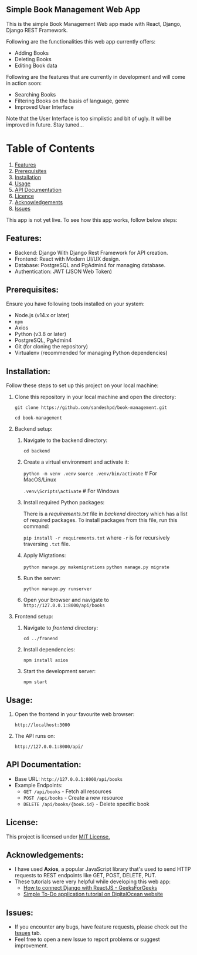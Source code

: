 ## Simple Book Management Web App

This is the simple Book Management Web app made with React, Django, Django REST Framework.

Following are the functionalities this web app currently offers:
* Adding Books
* Deleting Books
* Editing Book data

Following are the features that are currently in development and will come in action soon:
* Searching Books
* Filtering Books on the basis of language, genre
* Improved User Interface

Note that the User Interface is too simplistic and bit of ugly. It will be improved in future. Stay tuned...

# Table of Contents

1. [Features](#features)
2. [Prerequisites](#prerequisites)
3. [Installation](#installation)
4. [Usage](#usage)
5. [API Documentation](#api-documentation)
6. [Licence](#license)
7. [Acknowledgements](#acknowledgements)
8. [Issues](#issues)

This app is not yet live. To see how this app works, follow below steps:

## Features:
* Backend: Django With Django Rest Framework for API creation.
* Frontend: React with Modern UI/UX design.
* Database: PostgreSQL and PgAdmin4 for managing database.
* Authentication: JWT (JSON Web Token)

## Prerequisites:
Ensure you have following tools installed on your system:
* Node.js (v14.x or later)
* `npm`
* Axios
* Python (v3.8 or later)
* PostgreSQL, PgAdmin4
* Git (for cloning the repository)
* Virtualenv (recommended for managing Python dependencies)

## Installation:
Follow these steps to set up this project on your local machine:

1. Clone this repository in your local machine and open the directory:

   `git clone https://github.com/sandeshpd/book-management.git`
  
    `cd book-management`

2. Backend setup:
    1. Navigate to the backend directory:

        `cd backend`

    2. Create a virtual environment and activate it:

        `python -m venv .venv`
        `source .venv/bin/activate`  # For MacOS/Linux

        `.venv\Scripts\activate`    # For Windows
    
    3. Install required Python packages:

        There is a _requirements.txt_ file in _backend_ directory which has a list of required packages. To install packages from this file, run this command:

        `pip install -r requirements.txt` where `-r` is for recursively traversing `.txt` file.

    4. Apply Migtations:

        `python manage.py makemigrations`
        `python manage.py migrate`

    5. Run the server:

        `python manage.py runserver`

    6. Open your browser and navigate to `http://127.0.0.1:8000/api/books`

3. Frontend setup:
    1. Navigate to _frontend_ directory:

        `cd ../fronend`
    2. Install dependencies:

        `npm install axios`
    3. Start the development server:

        `npm start`

## Usage:
1. Open the frontend in your favourite web browser:

    `http://localhost:3000`
2. The API runs on:

    `http://127.0.0.1:8000/api/`

## API Documentation:
* Base URL: `http://127.0.0.1:8000/api/books`
* Example Endpoints:
    * `GET /api/books` - Fetch all resources
    * `POST /api/books` - Create a new resource
    * `DELETE /api/books/{book.id}` - Delete specific book

## License:
This project is licensed under [MIT License.](LICENSE)

## Acknowledgements:
* I have used **Axios**, a popular JavaScript library that's used to send HTTP requests to REST endpoints like GET, POST, DELETE, PUT.
* These tutorials were very helpful while developing this web app:
    * [How to connect Django with ReactJS - GeeksForGeeks](https://www.geeksforgeeks.org/how-to-connect-django-with-reactjs/)
    * [Simple To-Do application tutorial on DigitalOcean website](https://www.digitalocean.com/community/tutorials/build-a-to-do-application-using-django-and-react)

## Issues:
* If you encounter any bugs, have feature requests, please check out the [Issues](https://github.com/sandeshpd/todo-react-django/issues) tab. 
* Feel free to open a new Issue to report problems or suggest improvement.